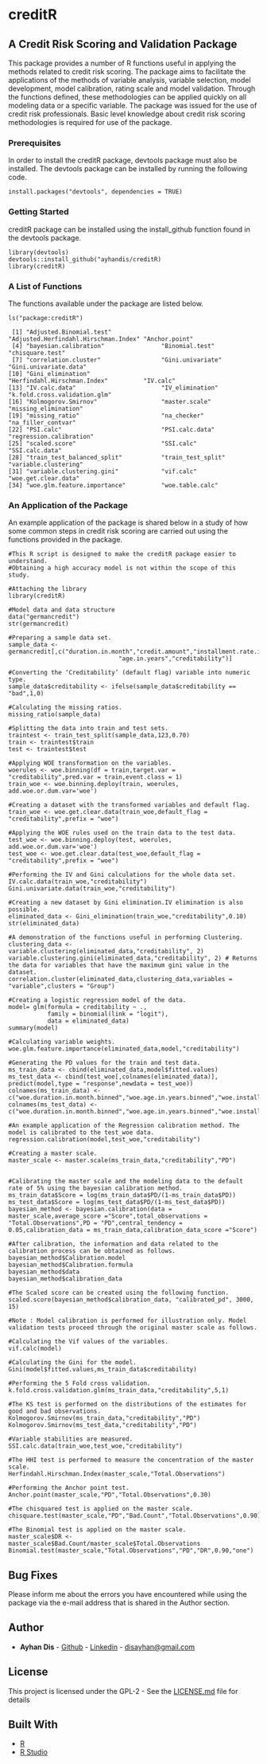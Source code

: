 # creditR
## A Credit Risk Scoring and Validation Package

This package provides a number of R functions useful in applying the methods related to credit risk scoring. The package aims to facilitate the applications of the methods of variable analysis, variable selection, model development, model calibration, rating scale and model validation. Through the functions defined, these methodologies can be applied quickly on all modeling data or a specific variable. The package was issued for the use of credit risk professionals. Basic level knowledge about credit risk scoring methodologies is required for use of the package.

### Prerequisites
In order to install the creditR package, devtools package must also be installed. The devtools package can be installed by running the following code.
```
install.packages("devtools", dependencies = TRUE) 
```

### Getting Started
creditR package can be installed using the install_github function found in the devtools package.
```
library(devtools)
devtools::install_github("ayhandis/creditR)
library(creditR)
```

### A List of Functions
The functions available under the package are listed below.
```
ls("package:creditR")

 [1] "Adjusted.Binomial.test"              "Adjusted.Herfindahl.Hirschman.Index" "Anchor.point"                       
 [4] "bayesian.calibration"                "Binomial.test"                       "chisquare.test"                     
 [7] "correlation.cluster"                 "Gini.univariate"                     "Gini.univariate.data"               
[10] "Gini_elimination"                    "Herfindahl.Hirschman.Index"          "IV.calc"                            
[13] "IV.calc.data"                        "IV_elimination"                      "k.fold.cross.validation.glm"        
[16] "Kolmogorov.Smirnov"                  "master.scale"                        "missing_elimination"                
[19] "missing_ratio"                       "na_checker"                          "na_filler_contvar"                  
[22] "PSI.calc"                            "PSI.calc.data"                       "regression.calibration"             
[25] "scaled.score"                        "SSI.calc"                            "SSI.calc.data"                      
[28] "train_test_balanced_split"           "train_test_split"                    "variable.clustering"                
[31] "variable.clustering.gini"            "vif.calc"                            "woe.get.clear.data"                 
[34] "woe.glm.feature.importance"          "woe.table.calc"                     
```

### An Application of the Package
An example application of the package is shared below in a study of how some common steps in credit risk scoring are carried out using the functions provided in the package.

```
#This R script is designed to make the creditR package easier to understand.
#Obtaining a high accuracy model is not within the scope of this study.

#Attaching the library
library(creditR)

#Model data and data structure
data("germancredit")
str(germancredit)

#Preparing a sample data set.
sample_data <- germancredit[,c("duration.in.month","credit.amount","installment.rate.in.percentage.of.disposable.income",
                               "age.in.years","creditability")]

#Converting the ‘Creditability’ (default flag) variable into numeric type.
sample_data$creditability <- ifelse(sample_data$creditability == "bad",1,0)

#Calculating the missing ratios.
missing_ratio(sample_data)

#Splitting the data into train and test sets.
traintest <- train_test_split(sample_data,123,0.70)
train <- traintest$train
test <- traintest$test

#Applying WOE transformation on the variables.
woerules <- woe.binning(df = train,target.var = "creditability",pred.var = train,event.class = 1)
train_woe <- woe.binning.deploy(train, woerules, add.woe.or.dum.var='woe')

#Creating a dataset with the transformed variables and default flag.
train_woe <- woe.get.clear.data(train_woe,default_flag = "creditability",prefix = "woe")

#Applying the WOE rules used on the train data to the test data.
test_woe <- woe.binning.deploy(test, woerules, add.woe.or.dum.var='woe')
test_woe <- woe.get.clear.data(test_woe,default_flag = "creditability",prefix = "woe")

#Performing the IV and Gini calculations for the whole data set.
IV.calc.data(train_woe,"creditability")
Gini.univariate.data(train_woe,"creditability")

#Creating a new dataset by Gini elimination.IV elimination is also possible.
eliminated_data <- Gini_elimination(train_woe,"creditability",0.10)
str(eliminated_data)

#A demonstration of the functions useful in performing Clustering.
clustering_data <- variable.clustering(eliminated_data,"creditability", 2)
variable.clustering.gini(eliminated_data,"creditability", 2) # Returns the data for variables that have the maximum gini value in the dataset.
correlation.cluster(eliminated_data,clustering_data,variables = "variable",clusters = "Group")

#Creating a logistic regression model of the data.
model= glm(formula = creditability ~ .,
           family = binomial(link = "logit"),
           data = eliminated_data)
summary(model)

#Calculating variable weights. 
woe.glm.feature.importance(eliminated_data,model,"creditability")

#Generating the PD values for the train and test data.
ms_train_data <- cbind(eliminated_data,model$fitted.values)
ms_test_data <- cbind(test_woe[,colnames(eliminated_data)], predict(model,type = "response",newdata = test_woe))
colnames(ms_train_data) <- c("woe.duration.in.month.binned","woe.age.in.years.binned","woe.installment.rate.in.percentage.of.disposable.income.binned","creditability","PD")
colnames(ms_test_data) <- c("woe.duration.in.month.binned","woe.age.in.years.binned","woe.installment.rate.in.percentage.of.disposable.income.binned","creditability","PD")

#An example application of the Regression calibration method. The model is calibrated to the test_woe data.
regression.calibration(model,test_woe,"creditability")

#Creating a master scale.
master_scale <- master.scale(ms_train_data,"creditability","PD")


#Calibrating the master scale and the modeling data to the default rate of 5% using the bayesian calibration method.
ms_train_data$Score = log(ms_train_data$PD/(1-ms_train_data$PD)) 
ms_test_data$Score = log(ms_test_data$PD/(1-ms_test_data$PD)) 
bayesian_method <- bayesian.calibration(data = master_scale,average_score ="Score",total_observations = "Total.Observations",PD = "PD",central_tendency = 0.05,calibration_data = ms_train_data,calibration_data_score ="Score")

#After calibration, the information and data related to the calibration process can be obtained as follows.
bayesian_method$Calibration.model
bayesian_method$Calibration.formula
bayesian_method$data
bayesian_method$calibration_data

#The Scaled score can be created using the following function.
scaled.score(bayesian_method$calibration_data, "calibrated_pd", 3000, 15)

#Note : Model calibration is performed for illustration only. Model validation tests proceed through the original master scale as follows.

#Calculating the Vif values of the variables.
vif.calc(model)

#Calculating the Gini for the model.
Gini(model$fitted.values,ms_train_data$creditability)

#Performing the 5 Fold cross validation.
k.fold.cross.validation.glm(ms_train_data,"creditability",5,1)

#The KS test is performed on the distributions of the estimates for good and bad observations.
Kolmogorov.Smirnov(ms_train_data,"creditability","PD")
Kolmogorov.Smirnov(ms_test_data,"creditability","PD")

#Variable stabilities are measured.
SSI.calc.data(train_woe,test_woe,"creditability")

#The HHI test is performed to measure the concentration of the master scale.
Herfindahl.Hirschman.Index(master_scale,"Total.Observations")

#Performing the Anchor point test.
Anchor.point(master_scale,"PD","Total.Observations",0.30)

#The chisquared test is applied on the master scale.
chisquare.test(master_scale,"PD","Bad.Count","Total.Observations",0.90)

#The Binomial test is applied on the master scale.
master_scale$DR <- master_scale$Bad.Count/master_scale$Total.Observations
Binomial.test(master_scale,"Total.Observations","PD","DR",0.90,"one")
```

## Bug Fixes

Please inform me about the errors you have encountered while using the package via the e-mail address that is shared in the Author section.

## Author

* **Ayhan Dis**  - [Github](https://github.com/ayhandis) - [Linkedin](https://www.linkedin.com/in/ayhandis/)  - disayhan@gmail.com

## License

This project is licensed under the GPL-2 - See the [LICENSE.md](LICENSE.md) file for details

## Built With

* [R](https://cran.r-project.org/)
* [R Studio](https://www.rstudio.com/) 
